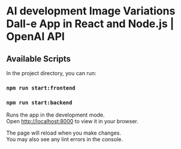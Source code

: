 # AI development Image Variations Dall-e App in React and Node.js | OpenAI API

## Available Scripts

In the project directory, you can run:

### `npm run start:frontend`
### `npm run start:backend`

Runs the app in the development mode.\
Open [http://localhost:8000](http://localhost:8000) to view it in your browser.

The page will reload when you make changes.\
You may also see any lint errors in the console.
